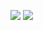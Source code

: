<a href="https://codeclimate.com/github/ChigorinDenis/frontend-project-lvl1/maintainability"><img src="https://api.codeclimate.com/v1/badges/bf85eb7cf0ca334c0e0a/maintainability" /></a>
![](https://github.com/actions/frontend-project-lvl1/workflows/.github/workflows/main.yml/badge.svg)